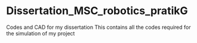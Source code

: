 # Dissertation_MSC_robotics_pratikG
Codes and CAD for my dissertation 
This contains all the codes required for the simulation of my project
